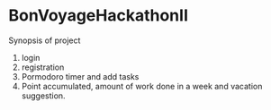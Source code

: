 # BonVoyageHackathonII
Synopsis of project
1. login
2. registration
3. Pormodoro timer and add tasks
4. Point accumulated, amount of work done in a week and vacation suggestion. 
